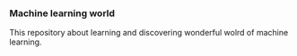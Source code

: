 ### Machine learning world

This repository about learning and discovering wonderful wolrd of machine learning.